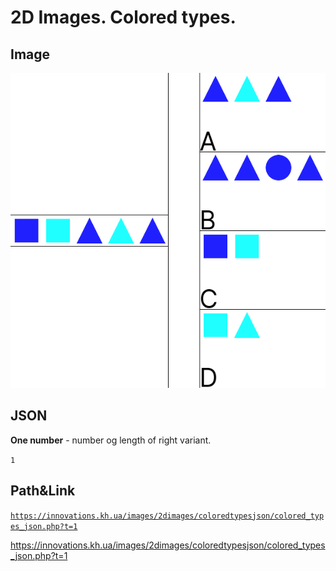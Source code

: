 # 2D Images. Colored types.
## Image

<img src = "images/colored_types_json.png">

## JSON
**One number** - number og length of right variant.

```1```

## Path&Link
<a href = "https://innovations.kh.ua/images/2dimages/coloredtypesjson/colored_types_json.php?t=1" target = "_blank">```https://innovations.kh.ua/images/2dimages/coloredtypesjson/colored_types_json.php?t=1```  </a>  







https://innovations.kh.ua/images/2dimages/coloredtypesjson/colored_types_json.php?t=1